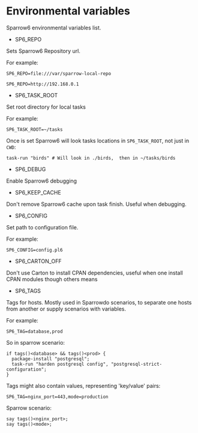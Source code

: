 # Environmental variables

Sparrow6 environmental variables list.

- SP6_REPO

Sets Sparrow6 Repository url.

For example:

    SP6_REPO=file:///var/sparrow-local-repo

    SP6_REPO=http://192.168.0.1

- SP6_TASK_ROOT

Set root directory for local tasks

For example:

    SP6_TASK_ROOT=~/tasks

Once is set Sparrow6 will look tasks locations in `SP6_TASK_ROOT`, not just in `CWD`:

    task-run "birds" # Will look in ./birds,  then in ~/tasks/birds

- SP6_DEBUG

Enable Sparrow6 debugging

- SP6_KEEP_CACHE

Don't remove Sparrow6 cache upon task finish. Useful when  debugging.

- SP6_CONFIG

Set path to configuration file.

For example:

    SP6_CONFIG=config.pl6

- SP6_CARTON_OFF

Don't use Carton to install CPAN dependencies, useful when one
install CPAN modules though others means


- SP6_TAGS

Tags for hosts. Mostly used in Sparrowdo scenarios, to separate one hosts from another
or supply scenarios with variables.

For example:

    SP6_TAG=database,prod

So in sparrow scenario:

    if tags()<database> && tags()<prod> {
      package-install "postgresql";
      task-run "harden postgresql config", "postgresql-strict-configuration";
    }

Tags might also contain values, representing 'key/value' pairs:

    SP6_TAG=nginx_port=443,mode=production

Sparrow scenario:

    say tags()<nginx_port>;
    say tags()<mode>;

